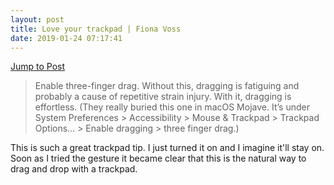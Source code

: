 ```yaml
---
layout: post
title: Love your trackpad | Fiona Voss
date: 2019-01-24 07:17:41
---
```

[Jump to Post](http://fionavoss.blog/2019/01/21/love-your-trackpad/)

> Enable three-finger drag. Without this, dragging is fatiguing and probably a cause of repetitive strain injury. With it, dragging is effortless. (They really buried this one in macOS Mojave. It’s under System Preferences > Accessibility > Mouse & Trackpad > Trackpad Options… > Enable dragging > three finger drag.)

This is such a great trackpad tip. I just turned it on and I imagine it'll stay on. Soon as I tried the gesture it became clear that this is the natural way to drag and drop with a trackpad. 